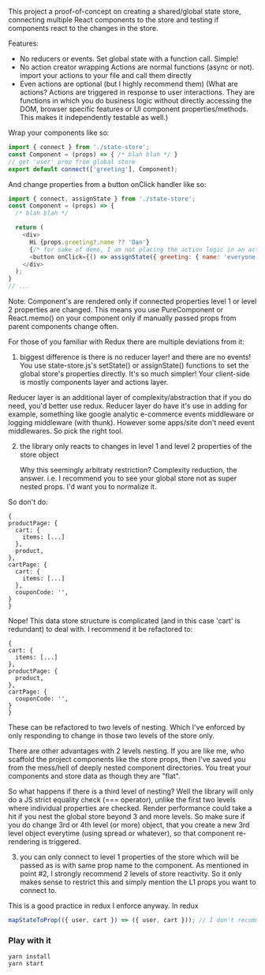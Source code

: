 This project a proof-of-concept on creating a shared/global state store,
connecting multiple React components to the store and testing if
components react to the changes in the store.

Features:

* No reducers or events. Set global state with a function call. Simple!
* No action creator wrapping
  Actions are normal functions (async or not). import your actions to your file and call them directly
* Even actions are optional (but I highly recommend them)
  (What are actions? Actions are triggered in response to user interactions. They are functions in which you do business logic without directly accessing the DOM, browser specific features or UI component properties/methods. This makes it independently testable as well.)

Wrap your components like so:
```js
import { connect } from './state-store';
const Component = (props) => { /* blah blah */ }
// get 'user' prop from global store
export default connect(['greeting'], Component);
```

And change properties from a button onClick handler like so:
```js
import { connect, assignState } from './state-store';
const Component = (props) => {
  /* blah blah */

  return (
    <div>
      Hi {props.greeting?.name ?? 'Dan'}
      {/* for sake of demo, I am not placing the action logic in an action file */}
      <button onClick={() => assignState({ greeting: { name: 'everyone' }})}>Greet everyone</button>
    </div>
  );
}
// ...
```

Note: Component's are rendered only if connected properties level 1 or level 2 properties are changed. This means you use PureComponent or React.memo() on your component only if manually passed props from parent components change often. 

For those of you familiar with Redux there are multiple deviations from it:

1. biggest difference is there is no reducer layer! and there are no events!
You use state-store.js's setState() or assignState() functions to set the global store's properties directly. It's so much simpler!
Your client-side is mostly components layer and actions layer.

  Reducer layer is an additional layer of complexity/abstraction that if you do need, you'd better use redux. Reducer layer do have it's use in adding for example, something like google analytic e-commerce events middleware or logging middleware (with thunk). However some apps/site don't need event middlewares. So pick the right tool.

2. the library only reacts to changes in level 1 and level 2 properties of the store object

    Why this seemingly arbitraty restriction?
Complexity reduction, the answer. i.e. I recommend you to see your global store not as
super nested props. I'd want you to normalize it.

  So don't do:
  ```
{
  productPage: {
    cart: {
      items: [...]
    },
    product,
  },
  cartPage: {
    cart: {
      items: [...]
    },
    couponCode: '',
  }
}
```

  Nope! This data store structure is complicated (and in this case 'cart' is redundant) to deal with.
I recommend it be refactored to:
  ```
{
  cart: {
    items: [...]
  },
  productPage: {
    product,
  },
  cartPage: {
    couponCode: '',
  }
}
```
  These can be refactored to two levels of nesting. Which I've enforced by only responding to change in those two levels of the store only.

  There are other advantages with 2 levels nesting. If you are like me, who scaffold the project components like the store props, then I've saved you from the mess/hell of deeply nested component directories. You treat your components and store data as though they are "flat".

  So what happens if there is a third level of nesting?
Well the library will only do a JS strict equality check (=== operator), unlike the first two levels where individual properties are checked. Render performance could take a hit if you nest the global store beyond 3 and more levels.
So make sure if you do change 3rd or 4th level (or more) object, that you create a new 3rd level object everytime (using spread or whatever), so that component re-rendering is triggered.

3. you can only connect to level 1 properties of the store which will be passed
as is with same prop name to the component.
As mentioned in point #2, I strongly recommend 2 levels of store reactivity. So it only makes sense to restrict this and simply mention the L1 props you want to connect to.

This is a good practice in redux I enforce anyway. In redux
```js
mapStateToProp(({ user, cart }) => ({ user, cart })); // I don't recommend renaming props or transforming it in any way
```

### Play with it
```
yarn install
yarn start
```
